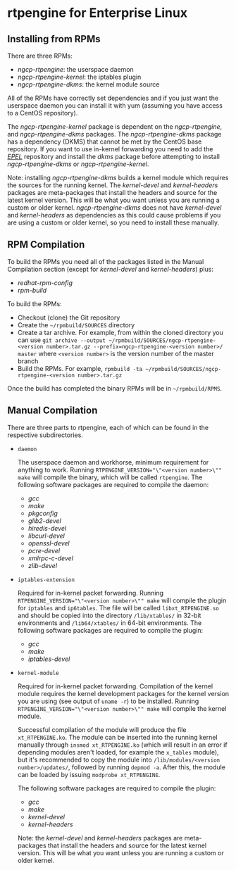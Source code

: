 rtpengine for Enterprise Linux
==================================

Installing from RPMs
--------------------

There are three RPMs:

- *ngcp-rtpengine*: the userspace daemon
- *ngcp-rtpengine-kernel*: the iptables plugin
- *ngcp-rtpengine-dkms*: the kernel module source

All of the RPMs have correctly set dependencies and if you just want the
userspace daemon you can install it with yum (assuming you have access to a
CentOS repository).

The *ngcp-rtpengine-kernel* package is dependent on the
*ngcp-rtpengine*, and *ngcp-rtpengine-dkms* packages. The
*ngcp-rtpengine-dkms* package has a dependency (DKMS) that cannot be met
by the CentOS base repository. If you want to use in-kernel forwarding you
need to add the [*EPEL*](http://fedoraproject.org/wiki/EPEL) repository and
install the *dkms* package before attempting to install
*ngcp-rtpengine-dkms* or *ngcp-rtpengine-kernel*.

Note: installing *ngcp-rtpengine-dkms* builds a kernel module which requires
the sources for the running kernel. The *kernel-devel* and *kernel-headers*
packages are meta-packages that install the headers and source for the latest
kernel version. This will be what you want unless you are running a custom
or older kernel. *ngcp-rtpengine-dkms* does not have *kernel-devel* and
*kernel-headers* as dependencies as this could cause problems if you are using
a custom or older kernel, so you need to install these manually.


RPM Compilation
---------------

To build the RPMs you need all of the packages listed in the Manual Compilation
section (except for *kernel-devel* and *kernel-headers*) plus:

- *redhat-rpm-config*
- *rpm-build*

To build the RPMs:
- Checkout (clone) the Git repository
- Create the `~/rpmbuild/SOURCES` directory
- Create a tar archive.  For example, from within the cloned directory you can
  use
  `git archive --output ~/rpmbuild/SOURCES/ngcp-rtpengine-<version number>.tar.gz --prefix=ngcp-rtpengine-<version number>/ master`
  where `<version number>` is the version number of the master branch
- Build the RPMs. For example,
   `rpmbuild -ta ~/rpmbuild/SOURCES/ngcp-rtpengine-<version number>.tar.gz`

Once the build has completed the binary RPMs will be in `~/rpmbuild/RPMS`.


Manual Compilation
------------------

There are three parts to rtpengine, each of which can be found in the
respective subdirectories.

* `daemon`

	The userspace daemon and workhorse, minimum requirement for anything
	to work. Running `RTPENGINE_VERSION="\"<version number>\"" make` will
	compile the binary, which will be called `rtpengine`. The
	following software packages are required to compile the daemon:

	- *gcc*
	- *make*
	- *pkgconfig*
	- *glib2-devel*
	- *hiredis-devel*
	- *libcurl-devel*
	- *openssl-devel*
	- *pcre-devel*
	- *xmlrpc-c-devel*
	- *zlib-devel*

* `iptables-extension`

	Required for in-kernel packet forwarding. Running
	`RTPENGINE_VERSION="\"<version number>\"" make` will compile the plugin
	for `iptables` and `ip6tables`. The file will be called
	`libxt_RTPENGINE.so` and should be copied into the directory
	`/lib/xtables/` in 32-bit environments and `/lib64/xtables/` in 64-bit
	environments. The following software packages are required to compile
	the plugin:

	- *gcc*
	- *make*
	- *iptables-devel*

* `kernel-module`

	Required for in-kernel packet forwarding. Compilation of the kernel
	module requires the kernel development packages for the kernel version
	you are using (see output of `uname -r`) to be installed. Running
	`RTPENGINE_VERSION="\"<version number>\"" make` will compile the kernel
	module.

	Successful compilation of the module will produce the file
	`xt_RTPENGINE.ko`. The module can be inserted into the running kernel
	manually through `insmod xt_RTPENGINE.ko` (which will result in an
	error if depending modules aren't loaded, for example the `x_tables`
	module), but it's recommended to copy the module into
	`/lib/modules/<version number>/updates/`, followed by running
	`depmod -a`. After this, the module can be loaded by issuing
	`modprobe xt_RTPENGINE`.

	The following software packages are required to compile the plugin:

	- *gcc*
	- *make*
	- *kernel-devel*
	- *kernel-headers*

	Note: the *kernel-devel* and *kernel-headers* packages are meta-packages
	that install the headers and source for the latest kernel version. This
	will be what you want unless you are running a custom or older kernel.

